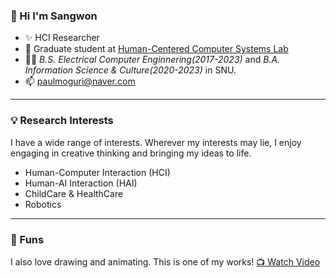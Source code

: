 ### 👋 Hi I'm Sangwon 
- ✨ HCI Researcher
- 🌷 Graduate student at [Human-Centered Computer Systems Lab](https://hcs.snu.ac.kr/)
- 👨‍🎓 _B.S. Electrical Computer Enginnering(2017-2023)_ and _B.A. Information Science & Culture(2020-2023)_ in SNU.
- 📫 paulmoguri@naver.com

---

### 💡 Research Interests 
I have a wide range of interests. 
Wherever my interests may lie, I enjoy engaging in creative thinking and bringing my ideas to life.
- Human-Computer Interaction (HCI)
- Human-AI Interaction (HAI)
- ChildCare & HealthCare
- Robotics

---

### 🎨 Funs
I also love drawing and animating.
This is one of my works! [📺 Watch Video](https://www.youtube.com/watch?v=g8EgYD5E-vE)


<!--
![Sangwon's GitHub stats](https://github-readme-stats.vercel.app/api?username=sangwonme&show_icons=true&theme=vue)

**sangwonme/sangwonme** is a ✨ _special_ ✨ repository because its `README.md` (this file) appears on your GitHub profile.
[![Top Langs](https://github-readme-stats.vercel.app/api/top-langs/?username=sangwonme&layout=compact&theme=vue&langs_count=5)](https://github.com/anuraghazra/github-readme-stats)

Here are some ideas to get you started:

- 🔭 I’m currently working on ...
- 🌱 I’m currently learning ...
- 👯 I’m looking to collaborate on ...
- 🤔 I’m looking for help with ...
- 💬 Ask me about ...
- 📫 How to reach me: ...
- 😄 Pronouns: ...
- ⚡ Fun fact: ...
-->
